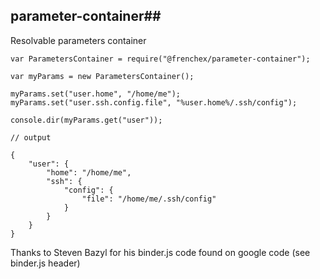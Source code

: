 ## parameter-container##

Resolvable parameters container

```
var ParametersContainer = require("@frenchex/parameter-container");

var myParams = new ParametersContainer();

myParams.set("user.home", "/home/me");
myParams.set("user.ssh.config.file", "%user.home%/.ssh/config");

console.dir(myParams.get("user"));

// output

{
    "user": {
        "home": "/home/me",
        "ssh": {
            "config": {
                "file": "/home/me/.ssh/config"
            }
        }
    }
}
```


Thanks to Steven Bazyl for his binder.js code found on google code (see binder.js header)